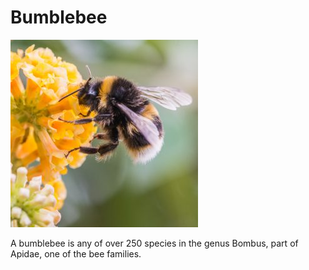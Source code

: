 # Bumblebee

![Bee image](bumblebee.jpg)

A bumblebee is any of over 250 species in the genus Bombus, part of Apidae, one of the bee families. 

